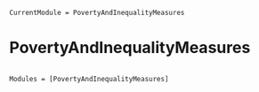 ```@meta
CurrentModule = PovertyAndInequalityMeasures
```

# PovertyAndInequalityMeasures

```@index
```

```@autodocs
Modules = [PovertyAndInequalityMeasures]
```
